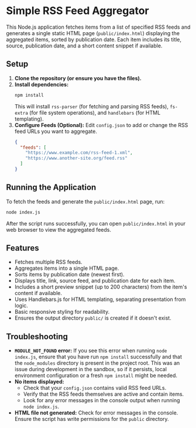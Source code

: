 # Simple RSS Feed Aggregator

This Node.js application fetches items from a list of specified RSS feeds and generates a single static HTML page (`public/index.html`) displaying the aggregated items, sorted by publication date. Each item includes its title, source, publication date, and a short content snippet if available.

## Setup

1.  **Clone the repository (or ensure you have the files).**
2.  **Install dependencies:**
    ```bash
    npm install
    ```
    This will install `rss-parser` (for fetching and parsing RSS feeds), `fs-extra` (for file system operations), and `handlebars` (for HTML templating).
3.  **Configure Feeds (Optional):**
    Edit `config.json` to add or change the RSS feed URLs you want to aggregate.
    ```json
    {
      "feeds": [
        "https://www.example.com/rss-feed-1.xml",
        "https://www.another-site.org/feed.rss"
      ]
    }
    ```

## Running the Application

To fetch the feeds and generate the `public/index.html` page, run:

```bash
node index.js
```

After the script runs successfully, you can open `public/index.html` in your web browser to view the aggregated feeds.

## Features

-   Fetches multiple RSS feeds.
-   Aggregates items into a single HTML page.
-   Sorts items by publication date (newest first).
-   Displays title, link, source feed, and publication date for each item.
-   Includes a short preview snippet (up to 200 characters) from the item's content if available.
-   Uses Handlebars.js for HTML templating, separating presentation from logic.
-   Basic responsive styling for readability.
-   Ensures the output directory `public/` is created if it doesn't exist.

## Troubleshooting

-   **`MODULE_NOT_FOUND` error:** If you see this error when running `node index.js`, ensure that you have run `npm install` successfully and that the `node_modules` directory is present in the project root. This was an issue during development in the sandbox, so if it persists, local environment configuration or a fresh `npm install` might be needed.
-   **No items displayed:**
    -   Check that your `config.json` contains valid RSS feed URLs.
    -   Verify that the RSS feeds themselves are active and contain items.
    -   Look for any error messages in the console output when running `node index.js`.
-   **HTML file not generated:** Check for error messages in the console. Ensure the script has write permissions for the `public` directory.
